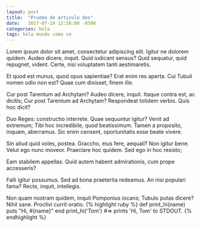 ```yaml
---
layout: post
title:  "Prueba de articulo dos"
date:   2017-07-19 12:58:00 -0500
categories: hola
tags: hola mundo como se
---
```

Lorem ipsum dolor sit amet, consectetur adipiscing elit. Igitur ne dolorem quidem. Audeo dicere, inquit. Quid iudicant sensus? Quid sequatur, quid repugnet, vident. Certe, nisi voluptatem tanti aestimaretis.

Et quod est munus, quod opus sapientiae? Erat enim res aperta. Cui Tubuli nomen odio non est? Quae cum dixisset, finem ille.

Cur post Tarentum ad Archytam? Audeo dicere, inquit. Itaque contra est, ac dicitis; Cur post Tarentum ad Archytam? Respondeat totidem verbis. Quis hoc dicit?

Duo Reges: constructio interrete. Quae sequuntur igitur? Venit ad extremum; Tibi hoc incredibile, quod beatissimum. Tamen a proposito, inquam, aberramus. Sic enim censent, oportunitatis esse beate vivere.

Sin aliud quid voles, postea. Graccho, eius fere, aequalí? Non igitur bene. Velut ego nunc moveor. Praeclare hoc quidem. Sed ego in hoc resisto;

Eam stabilem appellas. Quid autem habent admirationis, cum prope accesseris?

Falli igitur possumus. Sed ad bona praeterita redeamus. An nisi populari fama? Recte, inquit, intellegis.

Non quam nostram quidem, inquit Pomponius iocans; Tubulo putas dicere? Nihil sane. Proclivi currit oratio.
{% highlight ruby %}
def print_hi(name)
  puts "Hi, #{name}"
end
print_hi('Tom')
#=> prints 'Hi, Tom' to STDOUT.
{% endhighlight %}
